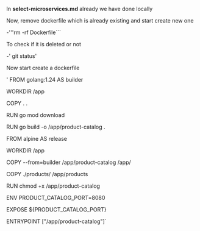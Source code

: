 In **select-microservices.md** already we have done locally

Now, remove dockerfile which is already existing and start create new one

-'''rm -rf Dockerfile```

To check if it is deleted or not

-' git status'

Now start create a dockerfile 

' FROM golang:1.24 AS builder

WORKDIR /app

COPY . .

RUN go mod download

RUN go build -o /app/product-catalog .

FROM alpine AS release

WORKDIR /app

COPY --from=builder /app/product-catalog /app/

COPY ./products/ /app/products

RUN chmod +x /app/product-catalog

ENV PRODUCT_CATALOG_PORT=8080

EXPOSE ${PRODUCT_CATALOG_PORT}

ENTRYPOINT ["/app/product-catalog"]`



